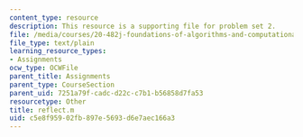 ```yaml
---
content_type: resource
description: This resource is a supporting file for problem set 2.
file: /media/courses/20-482j-foundations-of-algorithms-and-computational-techniques-in-systems-biology-spring-2006/c5e8f95902fb897e5693d6e7aec166a3_reflect.m
file_type: text/plain
learning_resource_types:
- Assignments
ocw_type: OCWFile
parent_title: Assignments
parent_type: CourseSection
parent_uid: 7251a79f-cadc-d22c-c7b1-b56858d7fa53
resourcetype: Other
title: reflect.m
uid: c5e8f959-02fb-897e-5693-d6e7aec166a3
---
```

